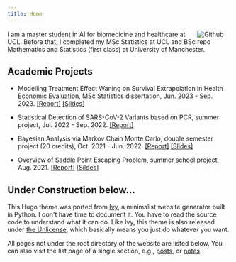```yaml
---
title: Home
---
```


[<img src="https://simpleicons.org/icons/github.svg" style="max-width:15%;min-width:40px;float:right;" alt="Github repo" />](https://github.com/JingqiZhu)

I am a master student in AI for biomedicine and healthcare at UCL. Before that, I completed my MSc Statistics at UCL and BSc Mathematics and Statistics (first class) at University of Manchester.


## Academic Projects

- Modelling Treatment Effect Waning on Survival Extrapolation in Health Economic Evaluation, MSc Statistics dissertation, Jun. 2023 - Sep. 2023. [[Report]](TrtWaningSurvExtrap.pdf)
[[Slides]](Slides_TrtWaningSurvExtrap.pdf)

- Statistical Detection of SARS-CoV-2 Variants based on PCR, summer project, Jul. 2022 - Sep. 2022. [[Report]](Statistical_Detection_of_SARS_CoV_2_Variants_based_on_PCR_1022.pdf)

- Bayesian Analysis via Markov Chain Monte Carlo, double semester project (20 credits), Oct. 2021 - Jun. 2022. [[Report]](10807240_Bayesian_analysis_via_MCMC.pdf) [[Slides]](Slides_MCMC.pdf)

- Overview of Saddle Point Escaping Problem, summer school project, Aug. 2021. [[Report]](Overview_of_Saddle_point_escaping_problem.pdf) [[Sildes]](Overview_of_saddle_point_escaping_problem_slides.pdf)

## Under Construction below...

This Hugo theme was ported from [Ivy](https://github.com/dmulholland/ivy), a minimalist website generator built in Python. I don't have time to document it. You have to read the source code to understand what it can do. Like Ivy, this theme is also released under [the Unlicense](https://en.wikipedia.org/wiki/Unlicense), which basically means you just do whatever you want.

All pages not under the root directory of the website are listed below. You can also visit the list page of a single section, e.g., [posts](/post/), or [notes](/note/).
